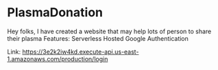 # PlasmaDonation
Hey folks, I have created a website that may help lots of person to share their plasma
Features:
Serverless Hosted
Google Authentication

Link:
https://3e2k2iw4kd.execute-api.us-east-1.amazonaws.com/production/login

